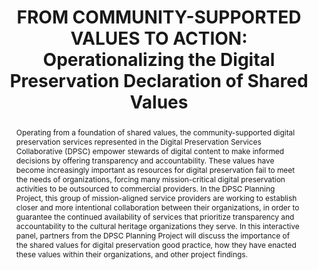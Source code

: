 ---
abstract: Operating from a foundation of shared values, the community-supported digital
  preservation services represented in the Digital Preservation Services Collaborative
  (DPSC) empower stewards of digital content to make informed decisions by offering
  transparency and accountability. These values have become increasingly important
  as resources for digital preservation fail to meet the needs of organizations, forcing
  many mission-critical digital preservation activities to be outsourced to commercial
  providers. In the DPSC Planning Project, this group of mission-aligned service providers
  are working to establish closer and more intentional collaboration between their
  organizations, in order to guarantee the continued availability of services that
  prioritize transparency and accountability to the cultural heritage organizations
  they serve. In this interactive panel, partners from the DPSC Planning Project will
  discuss the importance of the shared values for digital preservation good practice,
  how they have enacted these values within their organizations, and other project
  findings.
creators:
- Wang, Hannah
- Farrell, Jess
- Mumma, Courtney
- Schaefer, Sibyl
date: null
document_url: https://www.ideals.illinois.edu/items/128280/bitstreams/428925/data.pdf
grand_parent: iPRES
institutions: []
keywords:
- digital preservation
- collaboration
- values
- transparency
- accountability
landing_page_url: https://hdl.handle.net/2142/121076
language: eng
layout: publication
license: CC-BY 4.0 International
notes_url: null
parent: iPRES 2023
publication_type: paper
size: null
slides_url: https://hdl.handle.net/2142/121675
source_name: iPRES
title: 'FROM COMMUNITY-SUPPORTED VALUES TO ACTION: Operationalizing the Digital Preservation
  Declaration of Shared Values'
year: 2023
---